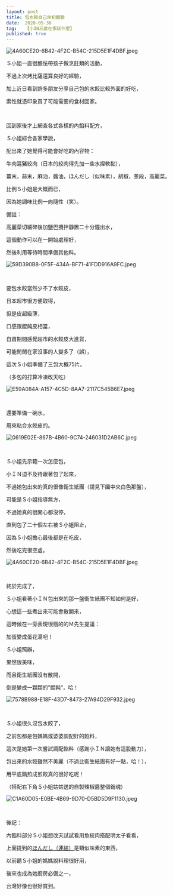 ```yaml
---
layout: post
title: 包水餃自己來初體驗
date:  2020-05-30
tag:   【小IN三歲在家玩什麼】
published: true 
---
```

<p><img alt="4A60CE20-6B42-4F2C-B54C-215D5E1F4DBF.jpeg" src="https://pic.pimg.tw/smlife543/1590841762-2685436478_n.jpg" title="4A60CE20-6B42-4F2C-B54C-215D5E1F4DBF.jpeg"></p>

<p>Ｓ小姐一直很膽怯帶孩子做烹飪類的活動，</p>

<p>不過上次烤比薩還算良好的經驗，</p>

<p>加上近日看到許多朋友分享自己包的水餃比較外面的好吃，</p>

<p>索性就憑印象買了可能需要的食材回家。</p>

<p>&nbsp;</p>

<p>回到家後才上網查各式各樣的內餡料配方，</p>

<p>Ｓ小姐綜合各家學說，</p>

<p>配出來了她覺得可能會好吃的內容物：</p>

<p>牛肉混豬絞肉（日本的絞肉得先加一些水捏軟黏），</p>

<p>薑末，蒜末，麻油，醬油，ほんだし（似味素），胡椒，蔥段，高麗菜。</p>

<p>比例Ｓ小姐是大概而已，</p>

<p>因為她調味比例一向隨性（笑）。</p>

<p>備註：</p>

<p>高麗菜切細碎後加鹽巴攪拌靜置二十分鐘出水，</p>

<p>這個動作可以在一開始處理好，</p>

<p>然後利用等待時間準備其他料。</p>

<p><img alt="59D390B8-0F5F-434A-BF71-41FDD916A9FC.jpeg" src="https://pic.pimg.tw/smlife543/1590841761-1352124151_n.jpg" title="59D390B8-0F5F-434A-BF71-41FDD916A9FC.jpeg"></p>

<p>&nbsp;</p>

<p>要包水餃當然少不了水餃皮，</p>

<p>日本超市很方便取得，</p>

<p>但是皮超級薄，</p>

<p>口感跟餛飩皮相當，</p>

<p>自肅期間感覺超市的水餃皮大進貨，</p>

<p>可能閒閒在家沒事的人變多了（誤），</p>

<p>這次Ｓ小姐準備了三包大概75片。</p>

<p>（多包的打算冷凍改天吃）</p>

<p><img alt="E59A084A-A157-4C5D-8AA7-2117C545B6E7.jpeg" src="https://pic.pimg.tw/smlife543/1590841761-3498469118_n.jpg" title="E59A084A-A157-4C5D-8AA7-2117C545B6E7.jpeg"></p>

<p>&nbsp;</p>

<p>還要準備一碗水，</p>

<p>用來粘合水餃皮的。</p>

<p><img alt="0619E02E-867B-4B60-9C74-246031D2AB6C.jpeg" src="https://pic.pimg.tw/smlife543/1590841762-1582198645_n.jpg" title="0619E02E-867B-4B60-9C74-246031D2AB6C.jpeg"></p>

<p>&nbsp;</p>

<p>Ｓ小姐先示範一次怎麼包，</p>

<p>小ＩＮ迫不及待跟著包了起來，</p>

<p>不過她包出來的真的很像衛生紙團（請見下圖中央白色那盤），</p>

<p>可能是Ｓ小姐指導無方，</p>

<p>不過她真的很開心都沒停，</p>

<p>直到包了二十個左右被Ｓ小姐阻止，</p>

<p>因為Ｓ小姐擔心最後都是在吃皮，</p>

<p>然後吃完很空虛。</p>

<p><img alt="4A60CE20-6B42-4F2C-B54C-215D5E1F4DBF.jpeg" src="https://pic.pimg.tw/smlife543/1590841762-2685436478_n.jpg" title="4A60CE20-6B42-4F2C-B54C-215D5E1F4DBF.jpeg"></p>

<p>&nbsp;</p>

<p>終於完成了，</p>

<p>Ｓ小姐看著小ＩＮ包出來的那一盤衛生紙團不知如何是好，</p>

<p>心想這一些煮出來可能會散開來，</p>

<p>這時候在一旁表現很餓的的Ｍ先生提議：</p>

<p>加蛋變成蛋花湯吧！</p>

<p>Ｓ小姐照辦，</p>

<p>果然很美味，</p>

<p>而且衛生紙團沒有散開，</p>

<p>倒是變成一顆顆的”餛飩“，哈！</p>

<p><img alt="7578B988-E18F-43D7-8473-27A94D29F932.jpeg" src="https://pic.pimg.tw/smlife543/1590841769-2021516378_n.jpg" title="7578B988-E18F-43D7-8473-27A94D29F932.jpeg"></p>

<p>&nbsp;</p>

<p>Ｓ小姐很久沒包水餃了，</p>

<p>之前包都是包媽媽或婆婆調配好的餡料，</p>

<p>這次是她第一次嘗試調配餡料（感謝小ＩＮ讓她有這股動力），</p>

<p>包出來的水餃雖然不美麗（不過比衛生紙團有好一點，哈！），</p>

<p>用平底鍋煎成煎餃真的很好吃呢！</p>

<p>（搭配右下角Ｓ小姐姑姑送的自製辣椒醬整個銷魂）</p>

<p><img alt="C1A60D05-E0BE-4B69-9D70-D5BD5D9F1130.jpeg" src="https://pic.pimg.tw/smlife543/1590841769-3481656310_n.jpg" title="C1A60D05-E0BE-4B69-9D70-D5BD5D9F1130.jpeg"></p>

<p>&nbsp;</p>

<p>後記：</p>

<p>內餡料部分Ｓ小姐想改天試試看用魚絞肉搭配明太子看看，</p>

<p>上面提到的<a href="https://www.ajinomoto.co.jp/hondashi/" target="_blank">ほんだし（連結）</a>是類似味素的東西，</p>

<p>以前聽Ｓ小姐的媽媽說料理很好用，</p>

<p>後來也成為她廚房必備之一，</p>

<p>台灣好像也很好買到。</p>

